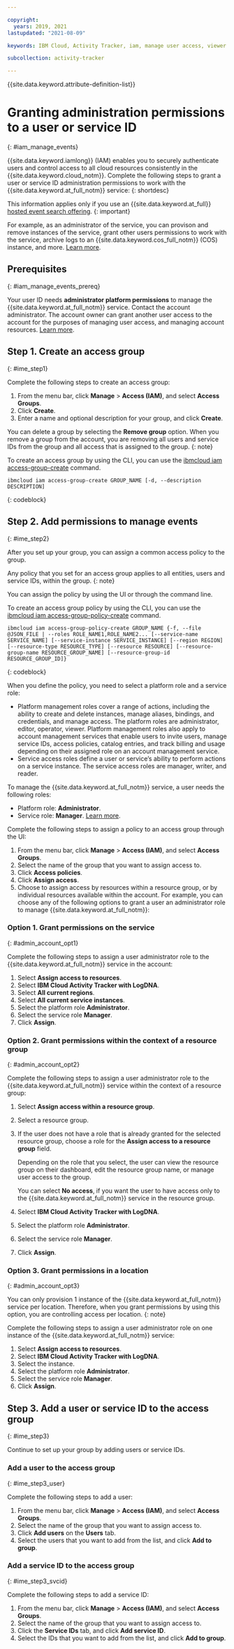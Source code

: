 ```yaml
---

copyright:
  years: 2019, 2021
lastupdated: "2021-08-09"

keywords: IBM Cloud, Activity Tracker, iam, manage user access, viewer

subcollection: activity-tracker

---
```


{{site.data.keyword.attribute-definition-list}}

 
# Granting administration permissions to a user or service ID
{: #iam_manage_events}

{{site.data.keyword.iamlong}} (IAM) enables you to securely authenticate users and control access to all cloud resources consistently in the {{site.data.keyword.cloud_notm}}. Complete the following steps to grant a user or service ID administration permissions to work with the {{site.data.keyword.at_full_notm}} service:
{: shortdesc}

This information applies only if you use an {{site.data.keyword.at_full}} [hosted event search offering](/docs/activity-tracker?topic=activity-tracker-service_plan).
{: important}

For example, as an administrator of the service, you can provison and remove instances of the service, grant other users permissions to work with the service, archive logs to an {{site.data.keyword.cos_full_notm}} (COS) instance, and more. [Learn more](/docs/services/activity-tracker?topic=activity-tracker-iam#iam).

## Prerequisites
{: #iam_manage_events_prereq}

Your user ID needs **administrator platform permissions** to manage the {{site.data.keyword.at_full_notm}} service. Contact the account administrator. The account owner can grant another user access to the account for the purposes of managing user access, and managing account resources. [Learn more](/docs/account?topic=account-userroles).


## Step 1. Create an access group
{: #ime_step1}

Complete the following steps to create an access group:

1. From the menu bar, click **Manage** &gt; **Access (IAM)**, and select **Access Groups**.
2. Click **Create**.
3. Enter a name and optional description for your group, and click **Create**.

You can delete a group by selecting the **Remove group** option. When you remove a group from the account, you are removing all users and service IDs from the group and all access that is assigned to the group.
{: note}

To create an access group by using the CLI, you can use the [ibmcloud iam access-group-create](/docs/cli?topic=cli-ibmcloud_commands_iam#ibmcloud_iam_access_group_policy_create) command.

```text
ibmcloud iam access-group-create GROUP_NAME [-d, --description DESCRIPTION]
```
{: codeblock}




## Step 2. Add permissions to manage events
{: #ime_step2}

After you set up your group, you can assign a common access policy to the group. 

Any policy that you set for an access group applies to all entities, users and service IDs, within the group. 
{: note}

You can assign the policy by using the UI or through the command line.

To create an access group policy by using the CLI, you can use the [ibmcloud iam access-group-policy-create](/docs/cli?topic=cli-ibmcloud_commands_iam#ibmcloud_iam_access_group_policy_create) command.

```text
ibmcloud iam access-group-policy-create GROUP_NAME {-f, --file @JSON_FILE | --roles ROLE_NAME1,ROLE_NAME2... [--service-name SERVICE_NAME] [--service-instance SERVICE_INSTANCE] [--region REGION] [--resource-type RESOURCE_TYPE] [--resource RESOURCE] [--resource-group-name RESOURCE_GROUP_NAME] [--resource-group-id RESOURCE_GROUP_ID]}
```
{: codeblock}

When you define the policy, you need to select a platform role and a service role:
* Platform management roles cover a range of actions, including the ability to create and delete instances, manage aliases, bindings, and credentials, and manage access. The platform roles are administrator, editor, operator, viewer. Platform management roles also apply to account management services that enable users to invite users, manage service IDs, access policies, catalog entries, and track billing and usage depending on their assigned role on an account management service.
* Service access roles define a user or service’s ability to perform actions on a service instance. The service access roles are manager, writer, and reader.

To manage the {{site.data.keyword.at_full_notm}} service, a user needs the following roles:
* Platform role: **Administrator**. 
* Service role: **Manager**. 
[Learn more](/docs/services/activity-tracker?topic=activity-tracker-iam#iam).

Complete the following steps to assign a policy to an access group through the UI:

1. From the menu bar, click **Manage** &gt; **Access (IAM)**, and select **Access Groups**.
2. Select the name of the group that you want to assign access to. 
3. Click **Access policies**.
4. Click **Assign access**.
5. Choose to assign access by resources within a resource group, or by individual resources available within the account. For example, you can choose any of the following options to grant a user an administrator role to manage {{site.data.keyword.at_full_notm}}:

### Option 1. Grant permissions on the service
{: #admin_account_opt1}

Complete the following steps to assign a user administrator role to the {{site.data.keyword.at_full_notm}} service in the account: 

1. Select **Assign access to resources**.
2. Select **IBM Cloud Activity Tracker with LogDNA**.
3. Select **All current regions**.
4. Select **All current service instances**.
5. Select the platform role **Administrator**.
6. Select the service role **Manager**.
7. Click **Assign**.

### Option 2. Grant permissions within the context of a resource group
{: #admin_account_opt2}

Complete the following steps to assign a user administrator role to the {{site.data.keyword.at_full_notm}} service within the context of a resource group: 

1. Select **Assign access within a resource group**.
2. Select a resource group.
3. If the user does not have a role that is already granted for the selected resource group, choose a role for the **Assign access to a resource group** field. 

    Depending on the role that you select, the user can view the resource group on their dashboard, edit the resource group name, or manage user access to the group. 
    
    You can select **No access**, if you want the user to have access only to the {{site.data.keyword.at_full_notm}} service in the resource group.

4. Select **IBM Cloud Activity Tracker with LogDNA**.
5. Select the platform role **Administrator**.
6. Select the service role **Manager**.
7. Click **Assign**.

### Option 3. Grant permissions in a location
{: #admin_account_opt3}

You can only provision 1 instance of the {{site.data.keyword.at_full_notm}} service per location. Therefore, when you grant permissions by using this option, you are controlling access per location. 
{: note}

Complete the following steps to assign a user administrator role on one instance of the {{site.data.keyword.at_full_notm}} service: 

1. Select **Assign access to resources**.
2. Select **IBM Cloud Activity Tracker with LogDNA**.
3. Select the instance.
4. Select the platform role **Administrator**.
5. Select the service role **Manager**.
6. Click **Assign**.



## Step 3. Add a user or service ID to the access group
{: #ime_step3}

Continue to set up your group by adding users or service IDs.

### Add a user to the access group
{: #ime_step3_user}

Complete the following steps to add a user:

1. From the menu bar, click **Manage** &gt; **Access (IAM)**, and select **Access Groups**.
2. Select the name of the group that you want to assign access to. 
3. Click **Add users** on the **Users** tab.
4. Select the users that you want to add from the list, and click **Add to group**.


### Add a service ID to the access group
{: #ime_step3_svcid}

Complete the following steps to add a service ID:

1. From the menu bar, click **Manage** &gt; **Access (IAM)**, and select **Access Groups**.
2. Select the name of the group that you want to assign access to. 
3. Click the **Service IDs** tab, and click **Add service ID**.
4. Select the IDs that you want to add from the list, and click **Add to group**.




